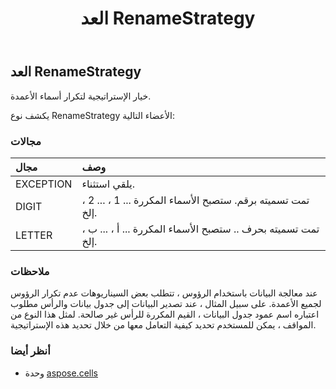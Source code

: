 ﻿---
title: العد RenameStrategy
second_title: Aspose.Cells for Python via .NET API المراجع
description:
type: docs
weight: 2430
url: /ar/python-net/aspose.cells/renamestrategy/
is_root: false
---
##  العد RenameStrategy
خيار الإستراتيجية لتكرار أسماء الأعمدة.



يكشف نوع RenameStrategy الأعضاء التالية:

###  مجالات
| مجال| وصف|
| :- | :- |
| EXCEPTION | يلقي استثناء.|
| DIGIT | تمت تسميته برقم. ستصبح الأسماء المكررة ... 1 ، ... 2 ، إلخ.|
| LETTER | تمت تسميته بحرف .. ستصبح الأسماء المكررة ... أ ، ... ب ، إلخ.|



###  ملاحظات

عند معالجة البيانات باستخدام الرؤوس ، تتطلب بعض السيناريوهات عدم تكرار الرؤوس لجميع الأعمدة.
على سبيل المثال ، عند تصدير البيانات إلى جدول بيانات والرأس مطلوب اعتباره اسم عمود جدول البيانات ،
القيم المكررة للرأس غير صالحة.
لمثل هذا النوع من المواقف ، يمكن للمستخدم تحديد كيفية التعامل معها من خلال تحديد هذه الإستراتيجية.

###  أنظر أيضا
* وحدة [aspose.cells](..)
